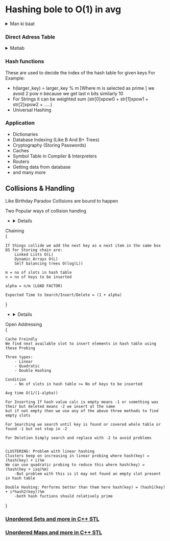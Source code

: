 # Hashing bole to O(1) in avg
<details>
<summary>Man ki baat</summary>
{
  
    Ye to bawal cheez hai be
    Search/Insert/Delete in O(1) in avg
    

}
</details>


### Direct Adress Table
<details>
<summary>Matlab</summary>
{
  
    Suppose we have to count frequency of characters appearing in a given string
    we can maintain an array of size 26 whose index will represent characters from 'a' to 'z'

    i.e. 0 for 'a' and idx of any character can be calculated via ch-'a'

    whenever we find the character we will do arr[ch-'a']++ to count it

    

}
</details>

### Hash functions

These are used to decide the index of the hash table for given keys
For Example:
- h(larger_key) = larger_key % m [Where m is selected as prime ] we avoid 2 pow n because we get last n bits similarly 10
- For Strings it can be weighted sum (str[0]xpow0 + str[1]xpow1 + str[2]xpow2 + .....)
- Universal Hashing


### Application
- Dictionaries
- Database Indexing (Like B And B+ Trees)
- Cryptography (Storing Passwords)
- Caches
- Symbol Table in Compiler & Interpreters
- Routers
- Getting data from database
- and many more


## Collisions & Handling

Like Birthday Paradox Collisions are bound to happen 

Two Popular ways of collision handing
- <details>
<summary>Chaining</summary>
{
  
    If things collide we add the next key as a next item in the same box
    DS for Storing chain are:
        Linked Lists O(L)
        Dynamic Arrays O(L)
        Self balancing trees O(log(L))
    
    m = no of slots in hash table
    n = no of keys to be inserted

    alpha = n/m (LOAD FACTOR)

    Expected Time to Search/Insert/Delete = (1 + alpha)



    

}
</details>

- <details>
<summary>Open Addressing</summary>
{
    
    Cache Freindly
    We find next available slot to insert elements in hash table using these Probing

    Three types:
        - Linear
        - Quadratic
        - Double Hashing

    Condition
        - No of slots in hash table >= No of keys to be inserted

    Avg time O(1/(1-alpha))
    
    For Inserting If hash value calc is empty means -1 or something was their but deleted means -2 we insert at the same
    but if not empty then we use any of the above three methods to find empty slots

    For Searching we search until key is found or covered whole table or found -1 but not stop in -2

    For Deletion Simply search and replace with -2 to avoid problems


    CLUSTERING: Problem with linear hashing 
    Clusters keep on increasing in linear probing where hash(key) = (hash(key) + i)%m 
    We can use quadratic probing to reduce this where hash(key) = (hash(hey + isq)%m)
        -But problem with this is it may not found an empty slot present in hash table
    
    Double Hashing: Performs better than them here hash(key) = (hash1(key) + i*hash2(key))%m
        -both hash fuctions should relatively prime

    


    

}
</details>



### [Unordered Sets and more in C++ STL](Hashing/set.cpp)
### [Unordered Maps and more in C++ STL](Hashing/maps.cpp)